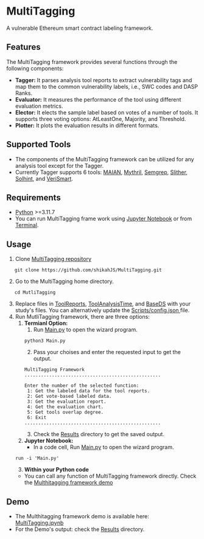 # MultiTagging
A vulnerable Ethereum smart contract labeling framework.
## Features
The MultiTagging framework provides several functions through the following components:
*  **Tagger:** It parses analysis tool reports to extract vulnerability tags and map them to the common vulnerability labels, i.e., SWC codes and DASP Ranks.
*  **Evaluator:** It measures the performance of the tool using different evaluation metrics.
*  **Elector:** It elects the sample label based on votes of a number of tools. It supports three voting options: AtLeastOne, Majority, and Threshold.
*  **Plotter:** It plots the evaluation results in different formats.
## Supported Tools
* The components of the MultiTagging framework can be utilized for any analysis tool except for the Tagger.
* Currently Tagger supports 6 tools: <A Href="https://github.com/smartbugs/MAIAN">MAIAN</A>, <A Href="https://github.com/Consensys/mythril">Mythril</A>, <A Href="https://github.com/Decurity/semgrep-smart-contracts">Semgrep</A>, <A Href="https://github.com/crytic/slither">Slither</A>, <A Href="https://github.com/protofire/solhint">Solhint</A>, and <A Href="https://github.com/kupl/VeriSmart-public">VeriSmart</A>.
## Requirements
*  <A Href="https://www.python.org/">Python</A> >=3.11.7
*  You can run MultiTagging frame work using <A Href="https://jupyter.org/"> Jupyter Notebook</A> or from <A Href="https://support.apple.com/en-sa/guide/terminal/apd5265185d-f365-44cb-8b09-71a064a42125/mac">Terminal</A>.
## Usage
1.   Clone <A Href="https://github.com/shikahJS/MultiTagging/tree/main"> MultiTagging repository </A>
   ```
      git clone https://github.com/shikahJS/MultiTagging.git
   ```
2.   Go to the MultiTagging home directory.
   ```
      cd MutliTagging
   ```
3.   Replace files in <A Href="https://github.com/shikahJS/MultiTagging/tree/main/ToolReports">ToolReports</A>, <A Href="https://github.com/shikahJS/MultiTagging/tree/main/ToolAnalysisTime">ToolAnalysisTime</A>, and <A Href="https://github.com/shikahJS/MultiTagging/tree/main/BaseDS">BaseDS</A> with your study's files. You can alternatively update the <A Href="https://github.com/shikahJS/MultiTagging/blob/main/Scripts/config.json"> Scripts/config.json </A> file.
4.   Run MutliTagging framework, there are three options:
      1. **Termianl Option:**
         1.   Run <A Href="https://github.com/shikahJS/MultiTagging/blob/main/Main.py">Main.py</A> to open the wizard program. 
         ```
         python3 Main.py
         ```
         2.   Pass your choises and enter the requested input to get the output.
         ```
         MultiTagging Framework
         ..................................................
         
         Enter the number of the selected function:
          1: Get the labeled data for the tool reports.
          2: Get vote-based labeled data. 
          3: Get the evaluation report.
          4: Get the evaluation chart.
          5: Get tools overlap degree.
          6: Exit
         ..................................................
         ```
         3.   Check the <A Href="https://github.com/shikahJS/MultiTagging/tree/06153cf181ad723e61420d5480c5f319ef4aaafe/Results">Results</A> directory to get the saved output.
      2. **Jupyter Notebook:**
         * In a code cell, Run <A Href="https://github.com/shikahJS/MultiTagging/blob/main/Main.py">Main.py</A> to open the wizard program. 
      ```
      run -i 'Main.py'
      ```
      3. **Within your Python code**
        *   You can call any function of MultiTagging framework directly. Check the <A Href="https://github.com/shikahJS/MultiTagging/blob/main/MultiTagging.ipynb">Multhitagging framework demo</A>
## Demo
*  The Multhitagging framework demo is available here: <A Href="https://github.com/shikahJS/MultiTagging/blob/main/MultiTagging.ipynb">MultiTagging.ipynb</A>
*  For the Demo's output: check the <A Href="https://github.com/shikahJS/MultiTagging/tree/06153cf181ad723e61420d5480c5f319ef4aaafe/Results">Results</A> directory.
